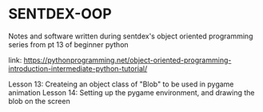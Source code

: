 # SENTDEX-OOP
Notes and software written during sentdex's object oriented programming series from pt 13 of beginner python

link: https://pythonprogramming.net/object-oriented-programming-introduction-intermediate-python-tutorial/

Lesson 13: Createing an object class of "Blob" to be used in pygame animation
Lesson 14: Setting up the pygame environment, and drawing the blob on the screen
